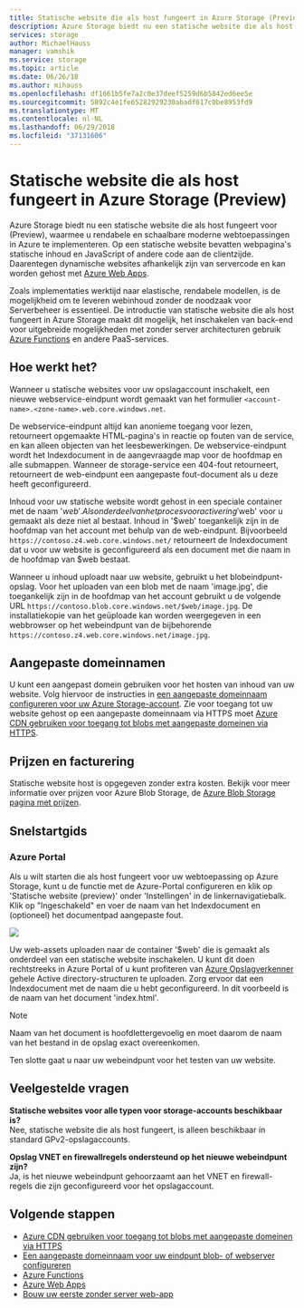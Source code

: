 ```yaml
---
title: Statische website die als host fungeert in Azure Storage (Preview) | Microsoft Docs
description: Azure Storage biedt nu een statische website die als host fungeert voor (Preview), een rendabele, schaalbare oplossing wordt geboden voor het hosten van moderne webtoepassingen.
services: storage
author: MichaelHauss
manager: vamshik
ms.service: storage
ms.topic: article
ms.date: 06/26/18
ms.author: mihauss
ms.openlocfilehash: df1661b5fe7a2c0e37deef5259d6b5842ed6ee5e
ms.sourcegitcommit: 5892c4e1fe65282929230abadf617c0be8953fd9
ms.translationtype: MT
ms.contentlocale: nl-NL
ms.lasthandoff: 06/29/2018
ms.locfileid: "37131606"
---
```

# <a name="static-website-hosting-in-azure-storage-preview"></a>Statische website die als host fungeert in Azure Storage (Preview)
Azure Storage biedt nu een statische website die als host fungeert voor (Preview), waarmee u rendabele en schaalbare moderne webtoepassingen in Azure te implementeren. Op een statische website bevatten webpagina's statische inhoud en JavaScript of andere code aan de clientzijde. Daarentegen dynamische websites afhankelijk zijn van servercode en kan worden gehost met [Azure Web Apps](/app-service/app-service-web-overview.md).

Zoals implementaties werktijd naar elastische, rendabele modellen, is de mogelijkheid om te leveren webinhoud zonder de noodzaak voor Serverbeheer is essentieel. De introductie van statische website die als host fungeert in Azure Storage maakt dit mogelijk, het inschakelen van back-end voor uitgebreide mogelijkheden met zonder server architecturen gebruik [Azure Functions](/azure-functions/functions-overview.md) en andere PaaS-services.

## <a name="how-does-it-work"></a>Hoe werkt het?
Wanneer u statische websites voor uw opslagaccount inschakelt, een nieuwe webservice-eindpunt wordt gemaakt van het formulier `<account-name>.<zone-name>.web.core.windows.net`.

De webservice-eindpunt altijd kan anonieme toegang voor lezen, retourneert opgemaakte HTML-pagina's in reactie op fouten van de service, en kan alleen objecten van het leesbewerkingen. De webservice-eindpunt wordt het Indexdocument in de aangevraagde map voor de hoofdmap en alle submappen. Wanneer de storage-service een 404-fout retourneert, retourneert de web-eindpunt een aangepaste fout-document als u deze heeft geconfigureerd.

Inhoud voor uw statische website wordt gehost in een speciale container met de naam '$web'. Als onderdeel van het proces voor activering '$web' voor u gemaakt als deze niet al bestaat. Inhoud in '$web' toegankelijk zijn in de hoofdmap van het account met behulp van de web-eindpunt. Bijvoorbeeld `https://contoso.z4.web.core.windows.net/` retourneert de Indexdocument dat u voor uw website is geconfigureerd als een document met die naam in de hoofdmap van $web bestaat.

Wanneer u inhoud uploadt naar uw website, gebruikt u het blobeindpunt-opslag. Voor het uploaden van een blob met de naam 'image.jpg', die toegankelijk zijn in de hoofdmap van het account gebruikt u de volgende URL `https://contoso.blob.core.windows.net/$web/image.jpg`. De installatiekopie van het geüploade kan worden weergegeven in een webbrowser op het webeindpunt van de bijbehorende `https://contoso.z4.web.core.windows.net/image.jpg`.


## <a name="custom-domain-names"></a>Aangepaste domeinnamen
U kunt een aangepast domein gebruiken voor het hosten van inhoud van uw website. Volg hiervoor de instructies in [een aangepaste domeinnaam configureren voor uw Azure Storage-account](storage-custom-domain-name.md). Zie voor toegang tot uw website gehost op een aangepaste domeinnaam via HTTPS moet [Azure CDN gebruiken voor toegang tot blobs met aangepaste domeinen via HTTPS](storage-https-custom-domain-cdn.md).

## <a name="pricing-and-billing"></a>Prijzen en facturering
Statische website host is opgegeven zonder extra kosten. Bekijk voor meer informatie over prijzen voor Azure Blob Storage, de [Azure Blob Storage pagina met prijzen](https://azure.microsoft.com/pricing/details/storage/blobs/).

## <a name="quickstart"></a>Snelstartgids
### <a name="azure-portal"></a>Azure Portal
Als u wilt starten die als host fungeert voor uw webtoepassing op Azure Storage, kunt u de functie met de Azure-Portal configureren en klik op 'Statische website (preview)' onder 'Instellingen' in de linkernavigatiebalk. Klik op "Ingeschakeld" en voer de naam van het Indexdocument en (optioneel) het documentpad aangepaste fout.

![](media/storage-blob-static-website/storage-blob-static-website-portal-config.PNG)

Uw web-assets uploaden naar de container '$web' die is gemaakt als onderdeel van een statische website inschakelen. U kunt dit doen rechtstreeks in Azure Portal of u kunt profiteren van [Azure Opslagverkenner](https://azure.microsoft.com/features/storage-explorer/) gehele Active directory-structuren te uploaden. Zorg ervoor dat een Indexdocument met de naam die u hebt geconfigureerd. In dit voorbeeld is de naam van het document 'index.html'.

> [!NOTE]
> Naam van het document is hoofdlettergevoelig en moet daarom de naam van het bestand in de opslag exact overeenkomen.

Ten slotte gaat u naar uw webeindpunt voor het testen van uw website.

## <a name="faq"></a>Veelgestelde vragen
**Statische websites voor alle typen voor storage-accounts beschikbaar is?**  
Nee, statische website die als host fungeert, is alleen beschikbaar in standard GPv2-opslagaccounts.

**Opslag VNET en firewallregels ondersteund op het nieuwe webeindpunt zijn?**  
Ja, is het nieuwe webeindpunt gehoorzaamt aan het VNET en firewall-regels die zijn geconfigureerd voor het opslagaccount.

## <a name="next-steps"></a>Volgende stappen
* [Azure CDN gebruiken voor toegang tot blobs met aangepaste domeinen via HTTPS](storage-https-custom-domain-cdn.md)
* [Een aangepaste domeinnaam voor uw eindpunt blob- of webserver configureren](storage-custom-domain-name.md)
* [Azure Functions](/azure-functions/functions-overview.md)
* [Azure Web Apps](/app-service/app-service-web-overview.md)
* [Bouw uw eerste zonder server web-app](https://aka.ms/static-serverless-webapp)
